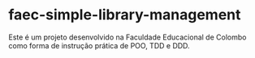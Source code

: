 # faec-simple-library-management
Este é um projeto desenvolvido na Faculdade Educacional de Colombo como forma de instrução prática de POO, TDD e DDD.
